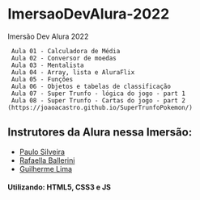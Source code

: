 # ImersaoDevAlura-2022
Imersão Dev Alura 2022
```
 Aula 01 - Calculadora de Média
 Aula 02 - Conversor de moedas
 Aula 03 - Mentalista
 Aula 04 - Array, lista e AluraFlix
 Aula 05 - Funções
 Aula 06 - Objetos e tabelas de classificação
 Aula 07 - Super Trunfo - lógica do jogo - part 1
 Aula 08 - Super Trunfo - Cartas do jogo - part 2 (https://joaoacastro.github.io/SuperTrunfoPokemon/)
```

## Instrutores da Alura nessa Imersão:
* <a href="https://www.linkedin.com/in/paulosilveira/">Paulo Silveira</a>
* <a href="https://www.linkedin.com/in/rafaella-ballerini-45875016a/">Rafaella Ballerini</a>
* <a href="https://www.linkedin.com/in/guilherme-lima-developer/">Guilherme Lima</a>

#### Utilizando: HTML5, CSS3 e JS
